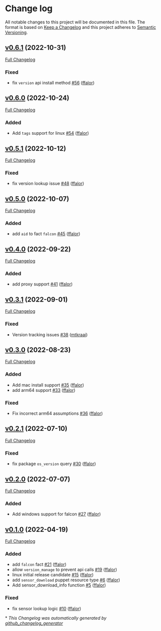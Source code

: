 # Change log

All notable changes to this project will be documented in this file. The format is based on [Keep a Changelog](http://keepachangelog.com/en/1.0.0/) and this project adheres to [Semantic Versioning](http://semver.org).

## [v0.6.1](https://github.com/crowdstrike/puppet-falcon/tree/v0.6.1) (2022-10-31)

[Full Changelog](https://github.com/crowdstrike/puppet-falcon/compare/v0.6.0...v0.6.1)

### Fixed

- fix `version` api install method [\#56](https://github.com/CrowdStrike/puppet-falcon/pull/56) ([ffalor](https://github.com/ffalor))

## [v0.6.0](https://github.com/crowdstrike/puppet-falcon/tree/v0.6.0) (2022-10-24)

[Full Changelog](https://github.com/crowdstrike/puppet-falcon/compare/v0.5.1...v0.6.0)

### Added

- Add `tags` support for linux [\#54](https://github.com/CrowdStrike/puppet-falcon/pull/54) ([ffalor](https://github.com/ffalor))

## [v0.5.1](https://github.com/crowdstrike/puppet-falcon/tree/v0.5.1) (2022-10-12)

[Full Changelog](https://github.com/crowdstrike/puppet-falcon/compare/v0.5.0...v0.5.1)

### Fixed

- fix version lookup issue [\#48](https://github.com/CrowdStrike/puppet-falcon/pull/48) ([ffalor](https://github.com/ffalor))

## [v0.5.0](https://github.com/crowdstrike/puppet-falcon/tree/v0.5.0) (2022-10-07)

[Full Changelog](https://github.com/crowdstrike/puppet-falcon/compare/v0.4.0...v0.5.0)

### Added

- add `aid` to fact `falcon` [\#45](https://github.com/CrowdStrike/puppet-falcon/pull/45) ([ffalor](https://github.com/ffalor))

## [v0.4.0](https://github.com/crowdstrike/puppet-falcon/tree/v0.4.0) (2022-09-22)

[Full Changelog](https://github.com/crowdstrike/puppet-falcon/compare/v0.3.1...v0.4.0)

### Added

- add proxy support [\#41](https://github.com/CrowdStrike/puppet-falcon/pull/41) ([ffalor](https://github.com/ffalor))

## [v0.3.1](https://github.com/crowdstrike/puppet-falcon/tree/v0.3.1) (2022-09-01)

[Full Changelog](https://github.com/crowdstrike/puppet-falcon/compare/v0.3.0...v0.3.1)

### Fixed

- Version tracking issues [\#38](https://github.com/CrowdStrike/puppet-falcon/pull/38) ([mtkraai](https://github.com/mtkraai))

## [v0.3.0](https://github.com/crowdstrike/puppet-falcon/tree/v0.3.0) (2022-08-23)

[Full Changelog](https://github.com/crowdstrike/puppet-falcon/compare/v0.2.1...v0.3.0)

### Added

- Add mac install support [\#35](https://github.com/CrowdStrike/puppet-falcon/pull/35) ([ffalor](https://github.com/ffalor))
- add arm64 support [\#33](https://github.com/CrowdStrike/puppet-falcon/pull/33) ([ffalor](https://github.com/ffalor))

### Fixed

- Fix incorrect arm64 assumptions [\#36](https://github.com/CrowdStrike/puppet-falcon/pull/36) ([ffalor](https://github.com/ffalor))

## [v0.2.1](https://github.com/crowdstrike/puppet-falcon/tree/v0.2.1) (2022-07-10)

[Full Changelog](https://github.com/crowdstrike/puppet-falcon/compare/v0.2.0...v0.2.1)

### Fixed

- fix package `os_version` query [\#30](https://github.com/CrowdStrike/puppet-falcon/pull/30) ([ffalor](https://github.com/ffalor))

## [v0.2.0](https://github.com/crowdstrike/puppet-falcon/tree/v0.2.0) (2022-07-07)

[Full Changelog](https://github.com/crowdstrike/puppet-falcon/compare/v0.1.0...v0.2.0)

### Added

- Add windows support for falcon [\#27](https://github.com/CrowdStrike/puppet-falcon/pull/27) ([ffalor](https://github.com/ffalor))

## [v0.1.0](https://github.com/crowdstrike/puppet-falcon/tree/v0.1.0) (2022-04-19)

[Full Changelog](https://github.com/crowdstrike/puppet-falcon/compare/de2b319e3814b7090dc645138151eb842920e153...v0.1.0)

### Added

- add `falcon` fact [\#21](https://github.com/CrowdStrike/puppet-falcon/pull/21) ([ffalor](https://github.com/ffalor))
- allow `version_manage` to prevent api calls [\#19](https://github.com/CrowdStrike/puppet-falcon/pull/19) ([ffalor](https://github.com/ffalor))
- linux initial release candidate [\#15](https://github.com/CrowdStrike/puppet-falcon/pull/15) ([ffalor](https://github.com/ffalor))
- add `sensor_download` puppet resource type [\#6](https://github.com/CrowdStrike/puppet-falcon/pull/6) ([ffalor](https://github.com/ffalor))
- Add sensor\_download\_info function [\#5](https://github.com/CrowdStrike/puppet-falcon/pull/5) ([ffalor](https://github.com/ffalor))

### Fixed

- fix sensor lookup logic [\#10](https://github.com/CrowdStrike/puppet-falcon/pull/10) ([ffalor](https://github.com/ffalor))



\* *This Changelog was automatically generated by [github_changelog_generator](https://github.com/github-changelog-generator/github-changelog-generator)*
